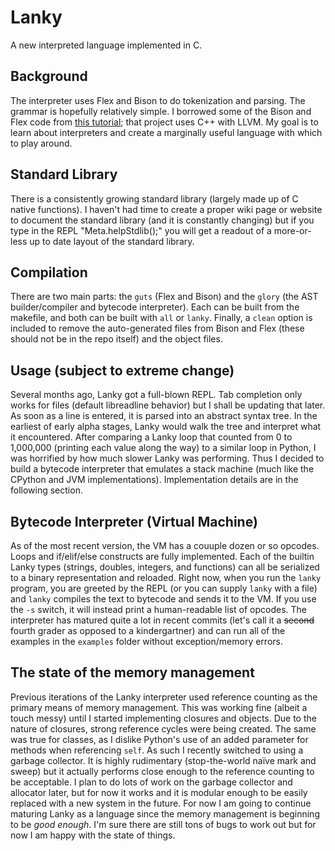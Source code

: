 Lanky
=====

A new interpreted language implemented in C.

## Background
The interpreter uses Flex and Bison to do tokenization and parsing. The grammar is hopefully relatively simple. I borrowed some of the Bison and Flex code from [this tutorial](http://gnuu.org/2009/09/18/writing-your-own-toy-compiler/4/); that project uses C++ with LLVM. My goal is to learn about interpreters and create a marginally useful language with which to play around.

## Standard Library
There is a consistently growing standard library (largely made up of C native functions). I haven't had time to create a proper wiki page or website to document the standard library (and it is constantly changing) but if you type in the REPL "Meta.helpStdlib();" you will get a readout of a more-or-less up to date layout of the standard library.

## Compilation
There are two main parts: the `guts` (Flex and Bison) and the `glory` (the AST builder/compiler and bytecode interpreter). Each can be built from the makefile, and both can be built with `all` or `lanky`. Finally, a `clean` option is included to remove the auto-generated files from Bison and Flex (these should not be in the repo itself) and the object files.

## Usage (subject to extreme change)
Several months ago, Lanky got a full-blown REPL. Tab completion only works for files (default libreadline behavior) but I shall be updating that later. As soon as a line is entered, it is parsed into an abstract syntax tree. In the earliest of early alpha stages, Lanky would walk the tree and interpret what it encountered. After comparing a Lanky loop that counted from 0 to 1,000,000 (printing each value along the way) to a similar loop in Python, I was horrified by how much slower Lanky was performing. Thus I decided to build a bytecode interpreter that emulates a stack machine (much like the CPython and JVM implementations). Implementation details are in the following section.

## Bytecode Interpreter (Virtual Machine)
As of the most recent version, the VM has a couuple dozen or so opcodes. Loops and if/elif/else constructs are fully implemented. Each of the builtin Lanky types (strings, doubles, integers, and functions) can all be serialized to a binary representation and reloaded. Right now, when you run the `lanky` program, you are greeted by the REPL (or you can supply `lanky` with a file) and `lanky` compiles the text to bytecode and sends it to the VM. If you use the `-s` switch, it will instead print a human-readable list of opcodes. The interpreter has matured quite a lot in recent commits (let's call it a ~~second~~ fourth grader as opposed to a kindergartner) and can run all of the examples in the `examples` folder without exception/memory errors.

## The state of the memory management
Previous iterations of the Lanky interpreter used reference counting as the primary means of memory management. This was working fine (albeit a touch messy) until I started implementing closures and objects. Due to the nature of closures, strong reference cycles were being created. The same was true for classes, as I dislike Python's use of an added parameter for methods when referencing `self`. As such I recently switched to using a garbage collector. It is highly rudimentary (stop-the-world naïve mark and sweep) but it actually performs close enough to the reference counting to be acceptable. I plan to do lots of work on the garbage collector and allocator later, but for now it works and it is modular enough to be easily replaced with a new system in the future. For now I am going to continue maturing Lanky as a language since the memory management is beginning to be *good enough*. I'm sure there are still tons of bugs to work out but for now I am happy with the state of things.
